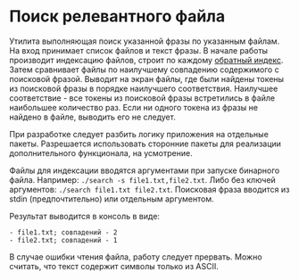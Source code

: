 # Поиск релевантного файла

Утилита выполняющая поиск указанной фразы по указанным файлам. На вход принимает список файлов и текст фразы. В начале работы производит индексацию файлов, строит по каждому [обратный индекс](https://ru.wikipedia.org/wiki/Инвертированный_индекс). Затем сравнивает файлы по наилучшему совпадению содержимого с поисковой фразой. Выводит на экран файлы, где были найдены токены из поисковой фразы в порядке наилучшего соответствия. Наилучшее соответствие - все токены из поисковой фразы встретились в файле наибольшее количество раз. Если ни одного токена из фразы не найдено в файле, выводить его не следует.

При разработке следует разбить логику приложения на отдельные пакеты. Разрешается использовать сторонние пакеты для реализации дополнительного функционала, на усмотрение.

Файлы для индексации вводятся аргументами при запуске бинарного файла. Например: `./search -s file1.txt,file2.txt`. Либо без ключей аргументов: `./search file1.txt file2.txt`. Поисковая фраза вводится из stdin (предпочтительно) или отдельным аргументом.

Результат выводится в консоль в виде:
```
- file1.txt; совпадений - 2
- file2.txt; совпадений - 1
```

В случае ошибки чтения файла, работу следует прервать. Можно считать, что текст содержит символы только из ASCII.
